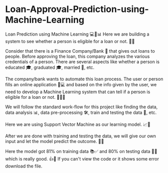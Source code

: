 # Loan-Approval-Prediction-using-Machine-Learning
Loan Prediction using Machine Learning 💻🤖📊
Here we are building a system to see whether a person is eligible for a loan or not. 🏦💸

Consider that there is a Finance Company/Bank 🏦 that gives out loans to people. Before approving the loan, this company analyzes the various credentials of a person. There are several aspects like whether a person is educated 🎓, graduated 🎓, married 💍, etc.

The company/bank wants to automate this loan process. The user or person fills an online application 📝💻 and based on the info given by the user, we need to develop a Machine Learning system that can tell if a person is eligible for a loan or not. 🤔✅❌

We will follow the standard work-flow for this project like finding the data, data analysis 📊, data pre-processing 🛠️, train and testing the data 🧪, etc.

Here we are using Support Vector Machine as our learning model. 📈🤖

After we are done with training and testing the data, we will give our own input and let the model predict the outcome. 🧩🔮

Here the model got 81% on training data 📚✅ and 80% on testing data 🧪✅ which is really good. 👍🌟
If you can't view the code or it shows some error download the file. 
